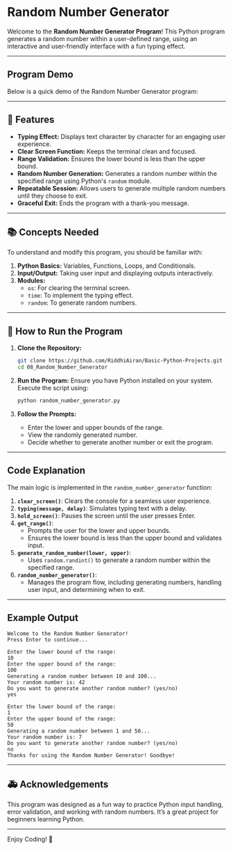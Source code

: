 # Random Number Generator

Welcome to the **Random Number Generator Program**! This Python program generates a random number within a user-defined range, using an interactive and user-friendly interface with a fun typing effect.

---

## Program Demo

Below is a quick demo of the Random Number Generator program:

---

## 🚀 Features

- **Typing Effect:** Displays text character by character for an engaging user experience.
- **Clear Screen Function:** Keeps the terminal clean and focused.
- **Range Validation:** Ensures the lower bound is less than the upper bound.
- **Random Number Generation:** Generates a random number within the specified range using Python's `random` module.
- **Repeatable Session:** Allows users to generate multiple random numbers until they choose to exit.
- **Graceful Exit:** Ends the program with a thank-you message.

---

## 📚 Concepts Needed

To understand and modify this program, you should be familiar with:

1. **Python Basics:** Variables, Functions, Loops, and Conditionals.
2. **Input/Output:** Taking user input and displaying outputs interactively.
3. **Modules:**
   - `os`: For clearing the terminal screen.
   - `time`: To implement the typing effect.
   - `random`: To generate random numbers.

---

## 📄 How to Run the Program

1. **Clone the Repository:**
   ```bash
   git clone https://github.com/RiddhiAiran/Basic-Python-Projects.git
   cd 08_Random_Number_Generator
   ```

2. **Run the Program:**
   Ensure you have Python installed on your system. Execute the script using:
   ```bash
   python random_number_generator.py
   ```

3. **Follow the Prompts:**
   - Enter the lower and upper bounds of the range.
   - View the randomly generated number.
   - Decide whether to generate another number or exit the program.

---

## Code Explanation

The main logic is implemented in the `random_number_generator` function:

1. **`clear_screen()`**: Clears the console for a seamless user experience.
2. **`typing(message, delay)`**: Simulates typing text with a delay.
3. **`hold_screen()`**: Pauses the screen until the user presses Enter.
4. **`get_range()`**:
   - Prompts the user for the lower and upper bounds.
   - Ensures the lower bound is less than the upper bound and validates input.
5. **`generate_random_number(lower, upper)`**:
   - Uses `random.randint()` to generate a random number within the specified range.
6. **`random_number_generator()`**:
   - Manages the program flow, including generating numbers, handling user input, and determining when to exit.

---

## Example Output

```plaintext
Welcome to the Random Number Generator!
Press Enter to continue...

Enter the lower bound of the range:
10
Enter the upper bound of the range:
100
Generating a random number between 10 and 100...
Your random number is: 42
Do you want to generate another random number? (yes/no)
yes

Enter the lower bound of the range:
1
Enter the upper bound of the range:
50
Generating a random number between 1 and 50...
Your random number is: 7
Do you want to generate another random number? (yes/no)
no
Thanks for using the Random Number Generator! Goodbye!
```

---

## 🚑 Acknowledgements

This program was designed as a fun way to practice Python input handling, error validation, and working with random numbers. It’s a great project for beginners learning Python.

---

Enjoy Coding! 🎲
